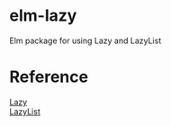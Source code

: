 # elm-lazy  
Elm package for using Lazy and LazyList  
# Reference  
[Lazy](https://github.com/eeue56/elm-lazy/blob/master/src/Lazy.elm)  
[LazyList](https://github.com/TheSeamau5/elm-lazy-list/blob/2.0.0/src/Lazy/List.elm)
